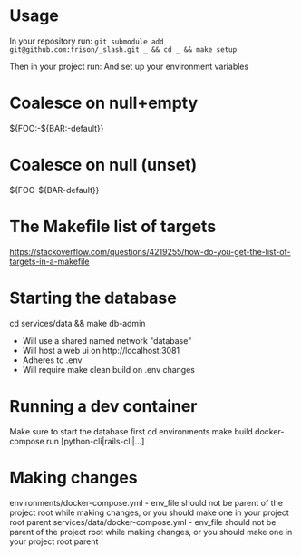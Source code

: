 # Usage

In your repository run:
`git submodule add git@github.com:frison/_slash.git _ && cd _ && make setup`

Then in your project run:
And set up your environment variables


# Coalesce on null+empty
${FOO:-${BAR:-default}}

# Coalesce on null (unset)
${FOO-${BAR-default}}

# The Makefile list of targets
https://stackoverflow.com/questions/4219255/how-do-you-get-the-list-of-targets-in-a-makefile

# Starting the database
cd services/data && make db-admin
- Will use a shared named network "database"
- Will host a web ui on http://localhost:3081
- Adheres to .env
- Will require make clean build on .env changes

# Running a dev container
Make sure to start the database first
cd environments
make build
docker-compose run [python-cli|rails-cli|...]

# Making changes

environments/docker-compose.yml
    - env_file should not be parent of the project root while making changes, or you should make one in your project root parent
services/data/docker-compose.yml
    - env_file should not be parent of the project root while making changes, or you should make one in your project root parent